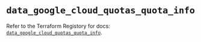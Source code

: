 # `data_google_cloud_quotas_quota_info`

Refer to the Terraform Registory for docs: [`data_google_cloud_quotas_quota_info`](https://registry.terraform.io/providers/hashicorp/google/5.29.0/docs/data-sources/cloud_quotas_quota_info).
